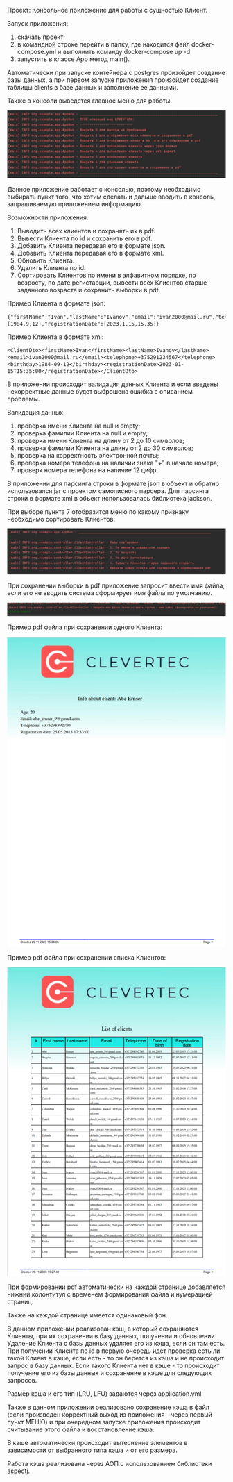 Проект: Консольное приложение для работы с сущностью Клиент.

Запуск приложения:
1. скачать проект;
2. в командной строке перейти в папку, где находится файл docker-compose.yml и выполнить команду docker-compose up -d
3. запустить в классе App метод main().

Автоматически при запуске контейнера с postgres произойдет создание базы данных, а при первом запуске приложения произойдет создание таблицы  clients в базе данных и заполнение ее данными.

Также в консоли выведется главное меню для работы.

![img.png](img/img1.png)

Данное приложение работает с консолью, поэтому необходимо выбирать пункт того, что хотим сделать и дальше вводить в консоль, запрашиваемую приложением информацию.

Возможности приложения:
1. Выводить всех клиентов и сохранять их в pdf.
2. Вывести Клиента по id и сохранить его в pdf.
3. Добавить Клиента передавая его в формате json.
4. Добавить Клиента передавая его в формате xml.
5. Обновить Клиента.
6. Удалить Клиента по id.
7. Сортировать Клиентов по имени в алфавитном порядке, по возросту, по дате регистарции, вывести всех Клиентов старше заданного возраста и сохранить выборки в pdf.

Пример Клиента в формате json:
```
{"firstName":"Ivan","lastName":"Ivanov","email":"ivan2000@mail.ru","telephone":"+375291234567","birthday":[1984,9,12],"registrationDate":[2023,1,15,15,35]}
```

Пример Клиента в формате xml:
```
<ClientDto><firstName>Ivan</firstName><lastName>Ivanov</lastName><email>ivan2000@mail.ru</email><telephone>+375291234567</telephone><birthday>1984-09-12</birthday><registrationDate>2023-01-15T15:35:00</registrationDate></ClientDto>
```

В приложении происходит валидация данных Клиента и если введены некорректные данные будет выброшена ошибка с описанием проблемы.

Валидация данных:
1. проверка имени Клиента на null и empty;
2. проверка фамилии Клиента на null и empty; 
3. проверка имени Клиента на длину от 2 до 10 символов;
4. проверка фамилии Клиента на длину от 2 до 30 символов;
5. проверка на корректность электронной почты;
6. проверка номера телефона на наличии знака "+" в начале номера;
7. проверк номера телефона на наличие 12 цифр.

В приложении для парсинга строки в формате json в объект и обратно использовался jar с проектом самописного парсера.
Для парсинга строки в формате xml в объект использовалась библиотека jackson.

При выборе пункта 7 отобразится меню по какому признаку необходимо сортировать Клиентов:

![img.png](img/img2.png)

При сохранении выборки в pdf приложение запросит ввести имя файла, если его не вводить система сформирует имя файла по умолчанию.

![img.png](img/img3.png)

Пример pdf файла при сохранении одного Клиента:

![img.png](img/img4.png)

Пример pdf файла при сохранении списка Клиентов:

![img.png](img/img5.png)

При формировании pdf автоматически на каждой странице добавляется нижний колонтитул с временем формирования файла и нумерацией страниц.

Также на каждой странице имеется одинаковый фон.

В данном приложении реализован кэш, в который сохраняются Клиенты, при их сохранении в базу данных, получении и обновлении.
Удаление Клиента с базы данных удаляет его из кэша, если он там есть.
При получении Клиента по id в первую очередь идет проверка есть ли такой Клиент в кэше, если есть - то он берется из кэша и не происходит запрос в базу данных. Если такого Клиента нет в кэше - то происходит получение его из базы данных и сохранение в кэше для следующих запросов.

Размер кэша и его тип (LRU, LFU) задаются через application.yml

Также в данном приложении реализовано сохранение кэша в файл (если произведен корректный выход из приложения - через первый пункт МЕНЮ) и при очередном запуске приложения происходит считывание этого файла и восстановление кэша.

В кэше автоматически происходит вытеснение элементов в зависимости от выбранного типа кэша и от его размера.

Работа кэша реализована через АОП с использованием библиотеки aspectj.











